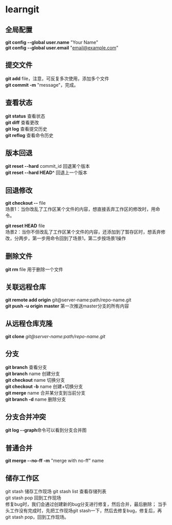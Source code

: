 # learngit
## 全局配置
**git config --global user.name** "Your Name"  
**git config --global user.email** "email@example.com"  
## 提交文件
**git add** file，注意，可反复多次使用，添加多个文件  
**git commit -m** "message"，完成。
## 查看状态
**git status** 查看状态  
**git diff** 查看更改  
**git log** 查看提交历史  
**git reflog** 查看命令历史
## 版本回退
**git reset --hard** commit_id 回退某个版本  
**git reset --hard HEAD^** 回退上一个版本
## 回退修改
**git checkout --** file  
场景1：当你改乱了工作区某个文件的内容，想直接丢弃工作区的修改时，用命令。

**git reset HEAD** file  
场景2：当你不但改乱了工作区某个文件的内容，还添加到了暂存区时，想丢弃修改，分两步，第一步用命令回到了场景1，第二步按场景1操作
## 删除文件
**git rm** file 用于删除一个文件
## 关联远程仓库
**git remote add origin** git@server-name:path/repo-name.git  
**git push -u origin master**  第一次推送master分支的所有内容
## 从远程仓库克隆
**git clone** *git@server-name:path/repo-name.git*
## 分支
**git branch**  查看分支  
**git branch** name  创建分支  
**git checkout** name 切换分支  
**git checkout -b** name 创建+切换分支  
**git merge** name 合并某分支到当前分支  
**git branch -d** name 删除分支
## 分支合并冲突
**git log --graph**命令可以看到分支合并图  
## 普通合并
**git merge --no-ff -m** "merge with no-ff" name
## 储存工作区
git stash  储存工作现场 
git stash list  查看存储列表   
git stash pop 回到工作现场  
修复bug时，我们会通过创建新的bug分支进行修复，然后合并，最后删除；
当手头工作没有完成时，先把工作现场git stash一下，然后去修复bug，修复后，再git stash pop，回到工作现场。



